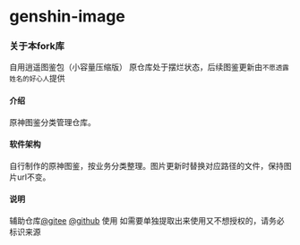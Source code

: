 # genshin-image

### 关于本fork库
自用逍遥图鉴包（小容量压缩版）
原仓库处于摆烂状态，后续图鉴更新由`不愿透露姓名的好心人`提供

#### 介绍
原神图鉴分类管理仓库。

#### 软件架构
自行制作的原神图鉴，按业务分类整理。图片更新时替换对应路径的文件，保持图片url不变。

#### 说明
辅助仓库[@gitee](https://gitee.com/Ctrlcvs/xiaoyao-cvs-plugin.git) [@github](https://github.com/Ctrlcvs/xiaoyao-cvs-plugin.git) 使用
如需要单独提取出来使用又不想授权的，请务必标识来源
